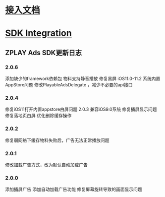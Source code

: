 # [接入文档](https://github.com/zplayads/PlayableAdsDemo-iOS/blob/master/README-CN.md)

# [SDK Integration](https://github.com/zplayads/PlayableAdsDemo-iOS/blob/master/README-EN.md)

## ZPLAY Ads SDK更新日志
### 2.0.6 
添加缺少的framework依赖包
物料支持静音播放
修复黑屏
iOS11.0-11.2 系统内置AppStore问题
修改PlayableAdsDelegate ，减少不必要的api接口
### 2.0.4
修复iOS11打开内置appstore白屏问题
2.0.3
兼容iOS9.0系统
修复插屏显示问题
修复落地页白屏
优化删除缓存操作
### 2.0.2
修复弱网络下缓存物料失败后，广告无法正常播放问题
### 2.0.1
修改加载广告方式，改为默认自动加载广告
### 2.0.0
添加插屏广告
添加自动加载广告功能
修复屏幕旋转导致的画面显示问题
